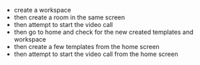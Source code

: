 - create a workspace
- then create a room in the same screen
- then attempt to start the video call
- then go to home and check for the new created templates and workspace
- then create a few templates from the home screen
- then attempt to start the video call from the home screen
